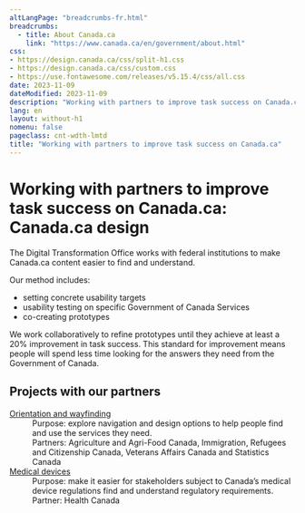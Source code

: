 ```yaml
---
altLangPage: "breadcrumbs-fr.html"
breadcrumbs:
  - title: About Canada.ca
    link: "https://www.canada.ca/en/government/about.html"
css:
- https://design.canada.ca/css/split-h1.css
- https://design.canada.ca/css/custom.css
- https://use.fontawesome.com/releases/v5.15.4/css/all.css
date: 2023-11-09
dateModified: 2023-11-09
description: "Working with partners to improve task success on Canada.ca"
lang: en
layout: without-h1
nomenu: false
pageclass: cnt-wdth-lmtd
title: "Working with partners to improve task success on Canada.ca"
---
```

<h1 property="name" id="wb-cont" dir="ltr"><span class="stacked"><span>Working with partners to improve task success on Canada.ca</span>: <span>Canada.ca design</span></span></h1>
<p>The Digital Transformation Office works with federal institutions to make Canada.ca content easier to find and understand.</p>
<p>Our method includes:</p>
<ul>
  <li>setting concrete usability targets</li>
  <li>usability testing on specific Government of Canada Services</li>
  <li>co-creating prototypes</li>
</ul>
<p>We work collaboratively to refine prototypes until they achieve at least a 20% improvement in task success.  This standard for improvement means people will spend less time looking for the answers they need from the Government of Canada.</p>
<h2>Projects with our partners</h2>
<div class="row">
  <div class="col-md-8">
    <div class="panel panel-default">
      <div class="panel-body">
        <dl class="dl-horizontal">
          <dt><a href="#">Orientation and wayfinding</a></dt>
          <dd>Purpose: explore navigation and design options to help people find and use the services they need.</dd>
          <dd>Partners: Agriculture and Agri-Food Canada, Immigration, Refugees and Citizenship Canada, Veterans Affairs Canada and Statistics Canada</dd>
          <dt><a href="#">Medical devices</a></dt>
          <dd>Purpose: make it easier for stakeholders subject to Canada’s medical device regulations find and understand regulatory requirements.</dd>
          <dd>Partner: Health Canada</dd>
        </dl>
      </div>
    </div>
  </div>
</div>
